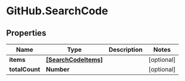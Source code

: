 # GitHub.SearchCode

## Properties

Name | Type | Description | Notes
------------ | ------------- | ------------- | -------------
**items** | [**[SearchCodeItems]**](SearchCodeItems.md) |  | [optional] 
**totalCount** | **Number** |  | [optional] 


